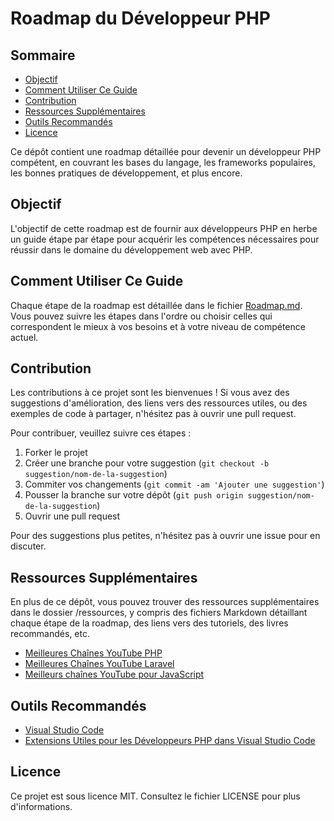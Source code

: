 # Roadmap du Développeur PHP

## Sommaire
- [Objectif](#objectif)
- [Comment Utiliser Ce Guide](#comment-utiliser-ce-guide)
- [Contribution](#contribution)
- [Ressources Supplémentaires](#ressources-supplémentaires)
- [Outils Recommandés](#outils-recommandés)
- [Licence](#licence)

Ce dépôt contient une roadmap détaillée pour devenir un développeur PHP compétent, en couvrant les bases du langage, les frameworks populaires, les bonnes pratiques de développement, et plus encore.

## Objectif

L'objectif de cette roadmap est de fournir aux développeurs PHP en herbe un guide étape par étape pour acquérir les compétences nécessaires pour réussir dans le domaine du développement web avec PHP.

## Comment Utiliser Ce Guide

Chaque étape de la roadmap est détaillée dans le fichier [Roadmap.md](Roadmap.md). Vous pouvez suivre les étapes dans l'ordre ou choisir celles qui correspondent le mieux à vos besoins et à votre niveau de compétence actuel.

## Contribution

Les contributions à ce projet sont les bienvenues ! Si vous avez des suggestions d'amélioration, des liens vers des ressources utiles, ou des exemples de code à partager, n'hésitez pas à ouvrir une pull request.

Pour contribuer, veuillez suivre ces étapes :
1. Forker le projet
2. Créer une branche pour votre suggestion (`git checkout -b suggestion/nom-de-la-suggestion`)
3. Commiter vos changements (`git commit -am 'Ajouter une suggestion'`)
4. Pousser la branche sur votre dépôt (`git push origin suggestion/nom-de-la-suggestion`)
5. Ouvrir une pull request

Pour des suggestions plus petites, n'hésitez pas à ouvrir une issue pour en discuter.

## Ressources Supplémentaires

En plus de ce dépôt, vous pouvez trouver des ressources supplémentaires dans le dossier /ressources, y compris des fichiers Markdown détaillant chaque étape de la roadmap, des liens vers des tutoriels, des livres recommandés, etc.
- [Meilleures Chaînes YouTube PHP](Ressources/meilleures_chaines_php.md)
- [Meilleures Chaînes YouTube Laravel](Ressources/meilleures_chaines_laravel.md)
- [Meilleurs chaînes YouTube pour JavaScript](Ressources/meilleures_chaines_javascript.md)

## Outils Recommandés

- [Visual Studio Code](tools/editors/vscode/vscode.md)
- [Extensions Utiles pour les Développeurs PHP dans Visual Studio Code](tools/editors/vscode/extensions.md)

## Licence

Ce projet est sous licence MIT. Consultez le fichier LICENSE pour plus d'informations.
